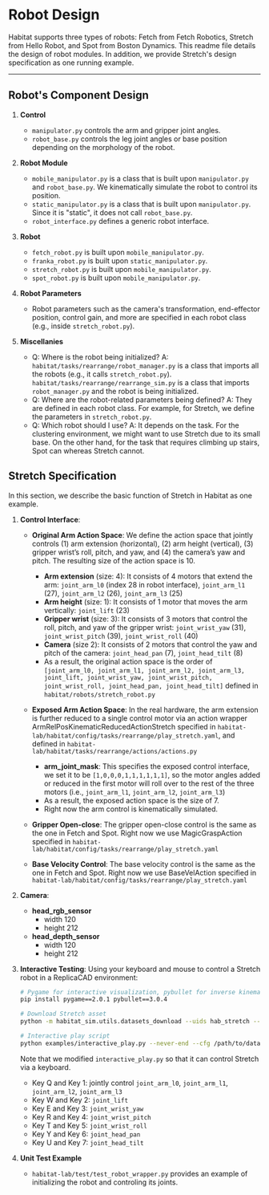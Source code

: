 Robot Design
==============================

Habitat supports three types of robots: Fetch from Fetch Robotics, Stretch from Hello Robot, and Spot from Boston Dynamics. This readme file details the design of robot modules. In addition, we provide Stretch's design specification as one running example.

---

## Robot's Component Design

1. **Control**
    - `manipulator.py` controls the arm and gripper joint angles.
    - `robot_base.py` controls the leg joint angles or base position depending on the morphology of the robot.

1. **Robot Module**
    - `mobile_manipulator.py` is a class that is built upon `manipulator.py` and `robot_base.py`. We kinematically simulate the robot to control its position.
    - `static_manipulator.py` is a class that is built upon `manipulator.py`. Since it is "static", it does not call `robot_base.py`.
    - `robot_interface.py` defines a generic robot interface.

1. **Robot**
    - `fetch_robot.py` is built upon `mobile_manipulator.py`.
    - `franka_robot.py` is built upon `static_manipulator.py`.
    - `stretch_robot.py` is built upon `mobile_manipulator.py`.
    - `spot_robot.py` is built upon `mobile_manipulator.py`.

1. **Robot Parameters**
    - Robot parameters such as the camera's transformation, end-effector position, control gain, and more are specified in each robot class (e.g., inside `stretch_robot.py`).

1. **Miscellanies**
    - Q: Where is the robot being initialized? A: `habitat/tasks/rearrange/robot_manager.py` is a class that imports all the robots (e.g., it calls `stretch_robot.py`). `habitat/tasks/rearrange/rearrange_sim.py` is a class that imports `robot_manager.py` and the robot is being initialized.
    - Q: Where are the robot-related parameters being defined? A: They are defined in each robot class. For example, for Stretch, we define the parameters in `stretch_robot.py`.
    - Q: Which robot should I use? A: It depends on the task. For the clustering environment, we might want to use Stretch due to its small base. On the other hand, for the task that requires climbing up stairs, Spot can whereas Stretch cannot.

## Stretch Specification

In this section, we describe the basic function of Stretch in Habitat as one example.

1. **Control Interface**:
    - **Original Arm Action Space**: We define the action space that jointly controls (1) arm extension (horizontal), (2) arm height (vertical), (3) gripper wrist’s roll, pitch, and yaw, and (4) the camera’s yaw and pitch. The resulting size of the action space is 10.
        - **Arm extension** (size: 4): It consists of 4 motors that extend the arm: `joint_arm_l0` (index 28 in robot interface), `joint_arm_l1` (27), `joint_arm_l2` (26), `joint_arm_l3` (25)
        - **Arm height** (size: 1): It consists of 1 motor that moves the arm vertically: `joint_lift` (23)
        - **Gripper wrist** (size: 3): It consists of 3 motors that control the roll, pitch, and yaw of the gripper wrist: `joint_wrist_yaw` (31),  `joint_wrist_pitch` (39),  `joint_wrist_roll` (40)
        - **Camera** (size 2): It consists of 2 motors that control the yaw and pitch of the camera: `joint_head_pan` (7), `joint_head_tilt` (8)
        - As a result, the original action space is the order of `[joint_arm_l0, joint_arm_l1, joint_arm_l2, joint_arm_l3, joint_lift, joint_wrist_yaw, joint_wrist_pitch, joint_wrist_roll, joint_head_pan, joint_head_tilt]` defined in `habitat/robots/stretch_robot.py`

    - **Exposed Arm Action Space**: In the real hardware, the arm extension is further reduced to a single control motor via an action wrapper ArmRelPosKinematicReducedActionStretch specified in `habitat-lab/habitat/config/tasks/rearrange/play_stretch.yaml`, and defined in `habitat-lab/habitat/tasks/rearrange/actions/actions.py`
        - **arm_joint_mask**: This specifies the exposed control interface, we set it to be `[1,0,0,0,1,1,1,1,1,1]`, so the motor angles added or reduced in the first motor will roll over to the rest of the three motors (i.e., `joint_arm_l1`, `joint_arm_l2`, `joint_arm_l3`)
        - As a result, the exposed action space is the size of 7.
        - Right now the arm control is kinematically simulated.

    - **Gripper Open-close**: The gripper open-close control is the same as the one in Fetch and Spot. Right now we use MagicGraspAction specified in `habitat-lab/habitat/config/tasks/rearrange/play_stretch.yaml`

    - **Base Velocity Control**: The base velocity control is the same as the one in Fetch and Spot. Right now we use BaseVelAction specified in `habitat-lab/habitat/config/tasks/rearrange/play_stretch.yaml`

1. **Camera**:
    - **head_rgb_sensor**
        - width 120
        - height 212
    - **head_depth_sensor**
        - width 120
        - height 212

1. **Interactive Testing**: Using your keyboard and mouse to control a Stretch robot in a ReplicaCAD environment:
    ```bash
    # Pygame for interactive visualization, pybullet for inverse kinematics
    pip install pygame==2.0.1 pybullet==3.0.4

    # Download Stretch asset
    python -m habitat_sim.utils.datasets_download --uids hab_stretch --data-path /path/to/data/

    # Interactive play script
    python examples/interactive_play.py --never-end --cfg /path/to/data/play_stretch.yaml
    ```

    Note that we modified `interactive_play.py` so that it can control Stretch via a keyboard.
    - Key Q and Key 1: jointly control `joint_arm_l0`, `joint_arm_l1`, `joint_arm_l2`, `joint_arm_l3`
    - Key W and Key 2: `joint_lift`
    - Key E and Key 3: `joint_wrist_yaw`
    - Key R and Key 4: `joint_wrist_pitch`
    - Key T and Key 5: `joint_wrist_roll`
    - Key Y and Key 6: `joint_head_pan`
    - Key U and Key 7: `joint_head_tilt`

1. **Unit Test Example**
    - `habitat-lab/test/test_robot_wrapper.py` provides an example of initializing the robot and controling its joints.
